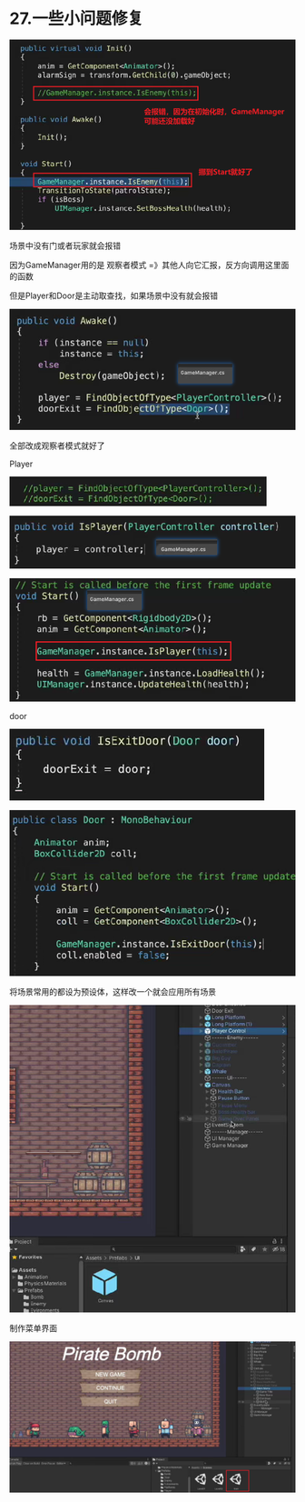 # 27.一些小问题修复

![f2263d23cdedc2243ffdaf4924989d3a.png](image/f2263d23cdedc2243ffdaf4924989d3a.png)

场景中没有门或者玩家就会报错

因为GameManager用的是 观察者模式 =》其他人向它汇报，反方向调用这里面的函数

但是Player和Door是主动取查找，如果场景中没有就会报错

![8e3a70c141496718f7ed40de0f87559a.png](image/8e3a70c141496718f7ed40de0f87559a.png)

全部改成观察者模式就好了

Player

![8e533de0f6d355271525af3efb454387.png](image/8e533de0f6d355271525af3efb454387.png)

![6b3e9338ae282b39d07ed761d56745d8.png](image/6b3e9338ae282b39d07ed761d56745d8.png)

![e228a8ff355441290451595c940e394c.png](image/e228a8ff355441290451595c940e394c.png)

door

![d6b95cbed762e85fdd3401aec412a1d6.png](image/d6b95cbed762e85fdd3401aec412a1d6.png)

![a7daba9904bcf1cc3587e70fc21dc754.png](image/a7daba9904bcf1cc3587e70fc21dc754.png)

将场景常用的都设为预设体，这样改一个就会应用所有场景

![14da7aa9402d3b9464da77994bd77bfe.png](image/14da7aa9402d3b9464da77994bd77bfe.png)

制作菜单界面

![1284af6853e4b1c24e1aea2fc967e76d.png](image/1284af6853e4b1c24e1aea2fc967e76d.png)
